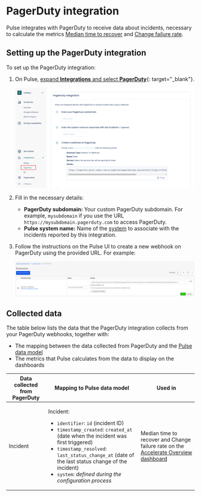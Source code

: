 # PagerDuty integration

Pulse integrates with PagerDuty to receive data about incidents, necessary to calculate the metrics [Median time to recover](../metrics/accelerate.md#median-time-to-recover) and [Change failure rate](../metrics/accelerate.md#change-failure-rate).

## Setting up the PagerDuty integration

To set up the PagerDuty integration:

1.  On Pulse, [expand **Integrations** and select **PagerDuty**](https://app.pulse.codacy.com/integrations/pagerduty){: target="_blank"}.

    ![PagerDuty integration](images/pagerduty.png)

1.  Fill in the necessary details:

    -   **PagerDuty subdomain:** Your custom PagerDuty subdomain. For example, `mysubdomain` if you use the URL `https://mysubdomain.pagerduty.com` to access PagerDuty.
    -   **Pulse system name:** Name of the [system](../cli/cli.md#before-you-begin) to associate with the incidents reported by this integration.

1.  Follow the instructions on the Pulse UI to create a new webhook on PagerDuty using the provided URL. For example:

    ![PagerDuty webhook](images/pagerduty-webhook.png)

## Collected data

The table below lists the data that the PagerDuty integration collects from your PagerDuty webhooks, together with:

-   The mapping between the data collected from PagerDuty and the [Pulse data model](https://ingestion.pulse.codacy.com/v1/api-docs#tocs_event)
-   The metrics that Pulse calculates from the data to display on the dashboards

<table>
<thead>
<tr>
<th><strong>Data collected from PagerDuty</strong></th>
<th><strong>Mapping to Pulse data model</strong></th>
<th><strong>Used in</strong></th>
</tr>
</thead>
<tbody>
<tr>
    <td>Incident</td>
    <td>
        <p>Incident:</p>
        <ul>
            <li><code>identifier</code>: <code>id</code> (incident ID)</li>
            <li><code>timestamp_created</code>: <code>created_at</code> (date when the incident was first triggered)</li>
            <li><code>timestamp_resolved</code>: <code>last_status_change_at</code> (date of the last status change of the incident)</li>
            <li><code>system</code>: <i>defined during the configuration process</i></li>
        </ul>
    </td>
    <td>Median time to recover and Change failure rate on the <a href="../../metrics/accelerate/">Accelerate Overview dashboard</a></td>
</tr>
</table>
